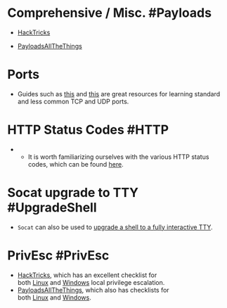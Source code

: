 # Comprehensive / Misc. #Payloads
*  [HackTricks](https://book.hacktricks.xyz/)
- [PayloadsAllTheThings](https://github.com/swisskyrepo/PayloadsAllTheThings)
# Ports
- Guides such as [this](https://www.stationx.net/common-ports-cheat-sheet/) and [this](https://packetlife.net/media/library/23/common-ports.pdf) are great resources for learning standard and less common TCP and UDP ports.

# HTTP Status Codes #HTTP
- * It is worth familiarizing ourselves with the various HTTP status codes, which can be found [here](https://en.wikipedia.org/wiki/List_of_HTTP_status_codes).

# Socat upgrade to TTY #UpgradeShell
- `Socat` can also be used to [upgrade a shell to a fully interactive TTY](https://blog.ropnop.com/upgrading-simple-shells-to-fully-interactive-ttys/#method-2-using-socat).

# PrivEsc #PrivEsc
 - [HackTricks](https://book.hacktricks.xyz/), which has an excellent checklist for both [Linux](https://book.hacktricks.xyz/linux-unix/linux-privilege-escalation-checklist) and [Windows](https://book.hacktricks.xyz/windows/checklist-windows-privilege-escalation) local privilege escalation.
- [PayloadsAllTheThings](https://github.com/swisskyrepo/PayloadsAllTheThings), which also has checklists for both [Linux](https://github.com/swisskyrepo/PayloadsAllTheThings/blob/master/Methodology%20and%20Resources/Linux%20-%20Privilege%20Escalation.md) and [Windows](https://github.com/swisskyrepo/PayloadsAllTheThings/blob/master/Methodology%20and%20Resources/Windows%20-%20Privilege%20Escalation.md).
